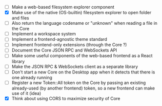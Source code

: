 - [ ] Make a web-based filesystem explorer component
- [x] Make use of the native (OS-builtin) filesystem explorer to open folder and files
- [ ] Also return the language codename or "unknown" when reading a file in the Core
- [ ] Implement a workspace system
- [ ] Implement a frontend-agnostic theme standard
- [ ] Implement frontend-only extensions (through the Core ?)
- [ ] Document the Core JSON RPC and WebSockets API
- [ ] Make some useful components of the web-based frontend as a React library
- [ ] Make the JSON RPC & WebSockets client as a separate library
- [ ] Don't start a new Core on the Desktop app when it detects that there is one already running
- [ ] Register a new Token::All token on the Core by passing an existing already-used (by another frontend) token, so a new frontend can make use of it (idea)
- [x] Think about using CORS to maximize security of Core
